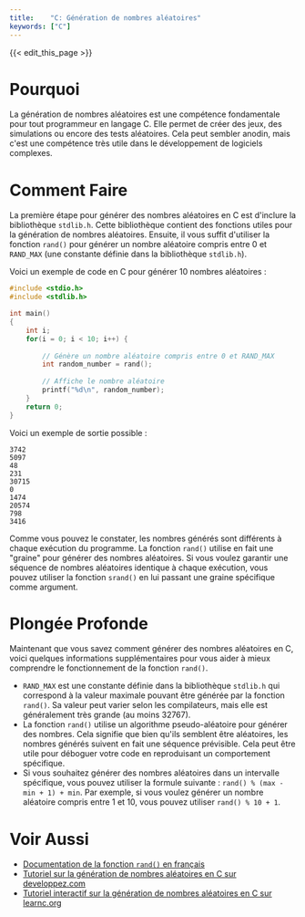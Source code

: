 ```yaml
---
title:    "C: Génération de nombres aléatoires"
keywords: ["C"]
---
```


{{< edit_this_page >}}

# Pourquoi

La génération de nombres aléatoires est une compétence fondamentale pour tout programmeur en langage C. Elle permet de créer des jeux, des simulations ou encore des tests aléatoires. Cela peut sembler anodin, mais c'est une compétence très utile dans le développement de logiciels complexes.

# Comment Faire

La première étape pour générer des nombres aléatoires en C est d'inclure la bibliothèque `stdlib.h`. Cette bibliothèque contient des fonctions utiles pour la génération de nombres aléatoires. Ensuite, il vous suffit d'utiliser la fonction `rand()` pour générer un nombre aléatoire compris entre 0 et `RAND_MAX` (une constante définie dans la bibliothèque `stdlib.h`).

Voici un exemple de code en C pour générer 10 nombres aléatoires :

```C
#include <stdio.h>
#include <stdlib.h>

int main() 
{
    int i;
    for(i = 0; i < 10; i++) {
        
        // Génère un nombre aléatoire compris entre 0 et RAND_MAX
        int random_number = rand();
        
        // Affiche le nombre aléatoire
        printf("%d\n", random_number);
    }
    return 0;
}
```

Voici un exemple de sortie possible :

```
3742
5097
48
231
30715
0
1474
20574
798
3416
```

Comme vous pouvez le constater, les nombres générés sont différents à chaque exécution du programme. La fonction `rand()` utilise en fait une "graine" pour générer des nombres aléatoires. Si vous voulez garantir une séquence de nombres aléatoires identique à chaque exécution, vous pouvez utiliser la fonction `srand()` en lui passant une graine spécifique comme argument.

# Plongée Profonde

Maintenant que vous savez comment générer des nombres aléatoires en C, voici quelques informations supplémentaires pour vous aider à mieux comprendre le fonctionnement de la fonction `rand()`.

- `RAND_MAX` est une constante définie dans la bibliothèque `stdlib.h` qui correspond à la valeur maximale pouvant être générée par la fonction `rand()`. Sa valeur peut varier selon les compilateurs, mais elle est généralement très grande (au moins 32767).
- La fonction `rand()` utilise un algorithme pseudo-aléatoire pour générer des nombres. Cela signifie que bien qu'ils semblent être aléatoires, les nombres générés suivent en fait une séquence prévisible. Cela peut être utile pour déboguer votre code en reproduisant un comportement spécifique.
- Si vous souhaitez générer des nombres aléatoires dans un intervalle spécifique, vous pouvez utiliser la formule suivante : `rand() % (max - min + 1) + min`. Par exemple, si vous voulez générer un nombre aléatoire compris entre 1 et 10, vous pouvez utiliser `rand() % 10 + 1`.

# Voir Aussi

- [Documentation de la fonction `rand()` en français](https://www.tutorialspoint.com/c_standard_library/c_function_rand.htm)
- [Tutoriel sur la génération de nombres aléatoires en C sur developpez.com](https://developpez.net/forums/d786295/autres-langages/c/generation-nombre-aleatoire-c/)
- [Tutoriel interactif sur la génération de nombres aléatoires en C sur learnc.org](https://www.learn-c.org/fr/Generer_des_nombres_aleatoires)